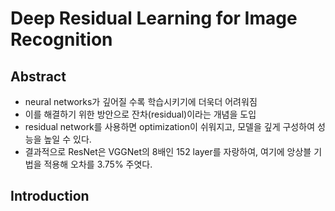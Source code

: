 # Deep Residual Learning for Image Recognition

## Abstract
* neural networks가 깊어질 수록 학습시키기에 더욱더 어려워짐
* 이를 해결하기 위한 방안으로 잔차(residual)이라는 개념을 도입
* residual network를 사용하면 optimization이 쉬워지고, 모델을 깊게 구성하여 성능을 높일 수 있다.
* 결과적으로 ResNet은 VGGNet의 8배인 152 layer를 자랑하여, 여기에 앙상블 기법을 적용해 오차를 3.75% 주엿다.


## Introduction
